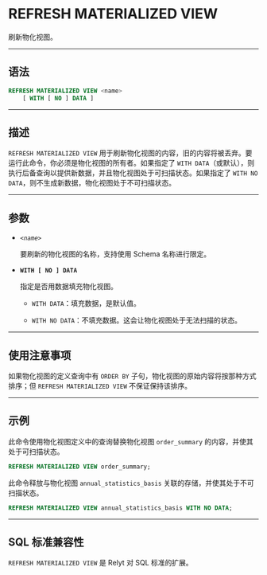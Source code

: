 REFRESH MATERIALIZED VIEW
=====

刷新物化视图。


---

语法
--------

```sql
REFRESH MATERIALIZED VIEW <name>
    [ WITH [ NO ] DATA ]
```

---

描述
----------

`REFRESH MATERIALIZED VIEW` 用于刷新物化视图的内容，旧的内容将被丢弃。要运行此命令，你必须是物化视图的所有者。如果指定了 `WITH DATA`（或默认），则执行后备查询以提供新数据，并且物化视图处于可扫描状态。如果指定了 `WITH NO DATA`，则不生成新数据，物化视图处于不可扫描状态。


---

参数
----------

- *`<name>`*

    要刷新的物化视图的名称，支持使用 Schema 名称进行限定。
    

- **`WITH [ NO ] DATA`**

    指定是否用数据填充物化视图。
    
    - `WITH DATA`：填充数据，是默认值。

    - `WITH NO DATA`：不填充数据。这会让物化视图处于无法扫描的状态。



---

使用注意事项
-------------

如果物化视图的定义查询中有 `ORDER BY` 子句，物化视图的原始内容将按那种方式排序；但 `REFRESH MATERIALIZED VIEW` 不保证保持该排序。

---

示例
-------------

此命令使用物化视图定义中的查询替换物化视图 `order_summary` 的内容，并使其处于可扫描状态。

```sql
REFRESH MATERIALIZED VIEW order_summary;
```

此命令释放与物化视图 `annual_statistics_basis` 关联的存储，并使其处于不可扫描状态。

```sql
REFRESH MATERIALIZED VIEW annual_statistics_basis WITH NO DATA;
```

---

SQL 标准兼容性
-------------

`REFRESH MATERIALIZED VIEW` 是 Relyt 对 SQL 标准的扩展。